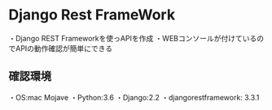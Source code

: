 # Django Rest FrameWork
・Django REST Frameworkを使っAPIを作成
・WEBコンソールが付けているのでAPIの動作確認が簡単にできる
## 確認環境
・OS:mac Mojave
・Python:3.6
・Django:2.2
・djangorestframework: 3.3.1
